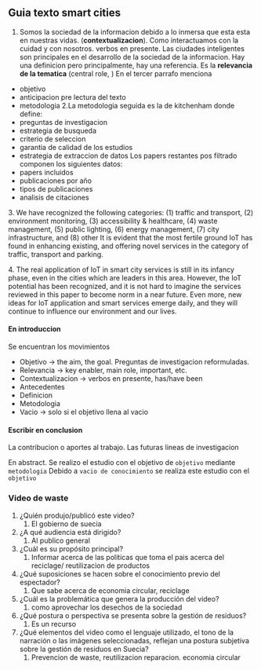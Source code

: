 ## Guia texto smart cities
1.  Somos la sociedad de la informacion debido a lo inmersa que esta esta en nuestras vidas.
(**contextualizacion**).  Como interactuamos con la cuidad y con nosotros. verbos en presente.
Las ciudades inteligentes son principales en el desarrollo de la sociedad de la informacion.
Hay una definicion pero principalmente, hay una referencia. Es la **relevancia de la tematica** 
(central role, )
En el tercer parrafo menciona
- objetivo
- anticipacion pre lectura del texto
- metodologia
2.La metodologia seguida es la de kitchenham donde define:
- preguntas de investigacion
- estrategia de busqueda
- criterio de seleccion
- garantia de calidad de los estudios
- estrategia de extraccion de datos
Los papers restantes pos filtrado componen los siguientes datos:
- papers incluidos
- publicaciones por año
- tipos de publicaciones
- analisis de citaciones

3\. We have recognized the following categories: (1) traffic and transport, (2) environment monitoring, (3) accessibility & healthcare, (4) waste management, (5) public lighting, (6) energy management, (7) city infrastructure, and (8) other
It is evident that the most fertile ground IoT has found in enhancing existing, and offering novel services in the category of traffic, transport and parking.

4\. The real application of IoT in smart city services is still in its infancy phase, even in the cities which are leaders in this area. However, the IoT potential has been recognized, and it is not hard to imagine the services reviewed in this paper to become norm in a near future. Even more, new ideas for IoT application and smart services emerge daily, and they will continue to influence our environment and our lives.

#### En introduccion
Se encuentran los movimientos
- Objetivo -> the aim, the goal.  Preguntas de investigacion reformuladas.
- Relevancia -> key enabler, main role, important, etc.
- Contextualizacion -> verbos en presente, has/have been
- Antecedentes
- Definicion
- Metodologia
- Vacio -> solo si el objetivo llena al vacio
#### Escribir en conclusion
La contribucion o aportes al trabajo. Las futuras lineas de investigacion



En abstract. Se realizo el estudio con el objetivo de `objetivo` mediante `metodologia`
Debido a `vacio de conocimiento` se realiza este estudio con el `objetivo`

### Video de waste
1. ¿Quién produjo/publicó este video?
	1. El gobierno de suecia
2. ¿A qué audiencia está dirigido?
	1. Al publico general
3. ¿Cuál es su propósito principal?
	1. Informar acerca de las politicas que toma el pais acerca del reciclage/ reutilizacion de productos
4. ¿Qué suposiciones se hacen sobre el conocimiento previo del espectador?
	1. Que sabe acerca de economia circular, reciclage
5. ¿Cuál es la problemática que genera la producción del video?
	1. como aprovechar los desechos de la sociedad
6. ¿Qué postura o perspectiva se presenta sobre la gestión de residuos?
	1. Es un recurso 
7. ¿Qué elementos del video como el lenguaje utilizado, el tono de la narración o las imágenes seleccionadas, reflejan una postura subjetiva sobre la gestión de residuos en Suecia?
	1. Prevencion de waste, reutilizacion reparacion. economia circular
